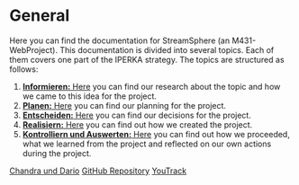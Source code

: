 <show-structure depth="3"/>

# General

Here you can find the documentation for StreamSphere (an M431-WebProject). This documentation is divided into several
topics. Each of them covers one part of the IPERKA strategy. The topics are structured as follows:

1. [**Informieren:** Here](informieren.md) you can find our research about the topic and how we came to this idea for
   the project.
2. [**Planen:** Here](planen.md) you can find our planning for the project.
3. [**Entscheiden:** Here](entscheiden.md) you can find our decisions for the project.
4. [**Realisiern:** Here](realisieren.md) you can find out how we created the project.
5. [**Kontrolliern und Auswerten:** Here](kontrollieren-auswerten.md) you can find out how we proceeded, what we learned
   from the project and reflected on our own actions during the project.

<seealso>
       <category ref="author">
            <a href="https://www.github.com/An0n-00/M431-WebProject">Chandra und Dario</a>           
       </category>
       <category ref="external">
           <a href="https://www.github.com/An0n-00/M431-WebProject">GitHub Repository</a>
           <a href="https://ims.youtrack.cloud/gantt-charts/199-1">YouTrack</a>
       </category>
</seealso>